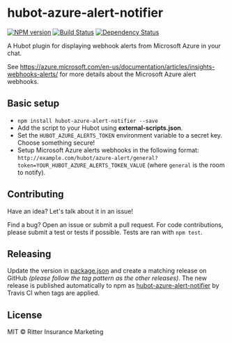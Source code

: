 # hubot-azure-alert-notifier
[![NPM version][npm-image]][npm-url] [![Build Status][travis-image]][travis-url] [![Dependency Status][daviddm-image]][daviddm-url]

A Hubot plugin for displaying webhook alerts from Microsoft Azure in your chat.

See https://azure.microsoft.com/en-us/documentation/articles/insights-webhooks-alerts/ for more details about the Microsoft Azure alert webhooks.

## Basic setup

- `npm install hubot-azure-alert-notifier --save`
- Add the script to your Hubot using **external-scripts.json**.
- Set the `HUBOT_AZURE_ALERTS_TOKEN` environment variable to a secret key. Choose something secure!
- Setup Microsoft Azure alerts webhooks in the following format: `http://example.com/hubot/azure-alert/general?token=YOUR_HUBOT_AZURE_ALERTS_TOKEN_VALUE` (where `general` is the room to notify).

## Contributing

Have an idea? Let's talk about it in an issue!

Find a bug? Open an issue or submit a pull request. For code contributions, please submit a test or tests if possible. Tests are ran with `npm test`.

## Releasing

Update the version in [package.json](https://github.com/ritterim/hubot-azure-alert-notifier/blob/master/package.json) and create a matching release on GitHub *(please follow the tag pattern as the other releases)*. The new release is published automatically to npm as [hubot-azure-alert-notifier][npm-url] by Travis CI when tags are applied.

## License

MIT © Ritter Insurance Marketing

[npm-image]: https://badge.fury.io/js/hubot-azure-alert-notifier.svg
[npm-url]: https://npmjs.org/package/hubot-azure-alert-notifier
[travis-image]: https://travis-ci.org/ritterim/hubot-azure-alert-notifier.svg?branch=master
[travis-url]: https://travis-ci.org/ritterim/hubot-azure-alert-notifier
[daviddm-image]: https://david-dm.org/ritterim/hubot-azure-alert-notifier.svg?theme=shields.io
[daviddm-url]: https://david-dm.org/ritterim/hubot-azure-alert-notifier
